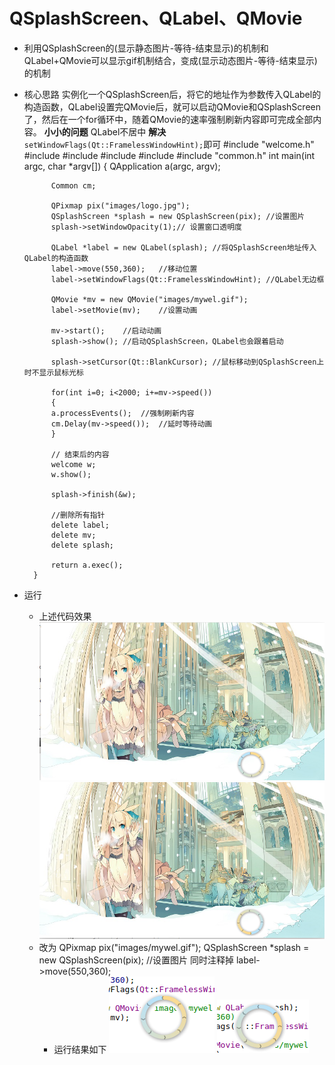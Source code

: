 # QSplashScreen、QLabel、QMovie

- 利用QSplashScreen的(显示静态图片-等待-结束显示)的机制和QLabel+QMovie可以显示gif机制结合，变成(显示动态图片-等待-结束显示)的机制
- 核心思路
实例化一个QSplashScreen后，将它的地址作为参数传入QLabel的构造函数，QLabel设置完QMovie后，就可以启动QMovie和QSplashScreen了，然后在一个for循环中，随着QMovie的速率强制刷新内容即可完成全部内容。
**小小的问题**
QLabel不居中
**解决**
`setWindowFlags(Qt::FramelessWindowHint);`即可
        #include "welcome.h"
        #include <QApplication>
        #include <QSplashScreen>
        #include <QMovie>
        #include <QLabel>
        #include "common.h"
        int main(int argc, char *argv[])
        {
            QApplication a(argc, argv);

            Common cm;

            QPixmap pix("images/logo.jpg");
            QSplashScreen *splash = new QSplashScreen(pix);	//设置图片
            splash->setWindowOpacity(1);// 设置窗口透明度

            QLabel *label = new QLabel(splash);	//将QSplashScreen地址传入QLabel的构造函数
            label->move(550,360);	//移动位置
            label->setWindowFlags(Qt::FramelessWindowHint);	//QLabel无边框

            QMovie *mv = new QMovie("images/mywel.gif");
            label->setMovie(mv);	//设置动画

            mv->start();	//启动动画
            splash->show();	//启动QSplashScreen，QLabel也会跟着启动

            splash->setCursor(Qt::BlankCursor); //鼠标移动到QSplashScreen上时不显示鼠标光标

            for(int i=0; i<2000; i+=mv->speed())
            {
            a.processEvents();	//强制刷新内容
            cm.Delay(mv->speed());	//延时等待动画
            }

            // 结束后的内容
            welcome w;
            w.show();

            splash->finish(&w);

			//删除所有指针
            delete label;
            delete mv;
            delete splash;

            return a.exec();
        }

- 运行
	- 上述代码效果
    	![run_one](./picture/day7/run1.PNG)
    	![run_two](./picture/day7/run2.PNG)
    - 改为
    		QPixmap pix("images/mywel.gif");
            QSplashScreen *splash = new QSplashScreen(pix);	//设置图片
      同时注释掉
      		label->move(550,360);
      - 运行结果如下
      	![run_one](./picture/day7/run3.PNG)
      	![run_two](./picture/day7/run4.PNG)



